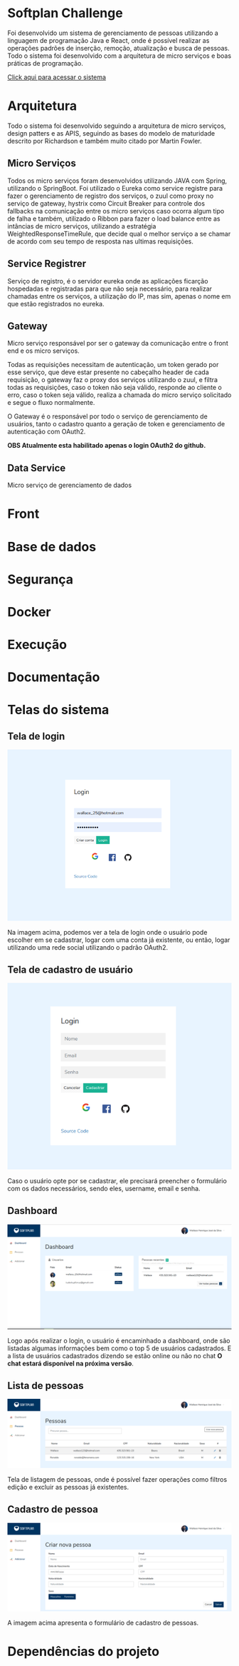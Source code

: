 # Softplan Challenge
Foi desenvolvido um sistema de gerenciamento de pessoas utilizando a linguagem de programação Java e React, onde é possível
realizar as operações padrões de inserção, remoção, atualização e busca de pessoas. 
Todo o sistema foi desenvolvido com a arquitetura de micro serviços e boas práticas de programação.


[Click aqui para acessar o sistema](http://165.227.3.54:3000)


# Arquitetura
Todo o sistema foi desenvolvido seguindo a arquitetura de micro serviços, design patters e as APIS, seguindo as bases do modelo 
de maturidade descrito por Richardson e também muito citado por Martin Fowler.

## Micro Serviços
Todos os micro serviços foram desenvolvidos utilizando JAVA com Spring, utilizando o SpringBoot. 
Foi utilizado o Eureka como service registre para fazer o gerenciamento de registro dos serviços, o zuul
como proxy no serviço de gateway, hystrix como Circuit Breaker para controle dos fallbacks na comunicação
entre os micro serviços caso ocorra algum tipo de falha e também, utilizado o Ribbon para fazer o load balance entre 
as intâncias de micro serviços, utilizando a estratégia WeightedResponseTimeRule, que decide qual o melhor serviço a se 
chamar de acordo com seu tempo de resposta nas ultimas requisições. 

## Service Registrer
Serviço de registro, é o servidor eureka onde as aplicações ficarção hospedadas e registradas para que não seja necessário,
para realizar chamadas entre os serviços, a utilização do IP, mas sim, apenas o nome em que estão registrados no eureka.

## Gateway
Micro serviço responsável por ser o gateway da comunicação entre o front end e os micro serviços. 

Todas as requisições necessitam de autenticação, um token gerado por esse serviço, que deve estar presente no cabeçalho 
header de cada requisição, o gateway faz o proxy dos serviços utilizando o zuul, e filtra todas as requisições, caso o token
não seja válido, responde ao cliente o erro, caso o token seja válido, realiza a chamada do micro serviço solicitado e segue o fluxo normalmente.

O Gateway é o responsável por todo o serviço de gerenciamento de usuários, tanto o cadastro quanto a geração de token e gerenciamento
de autenticação com OAuth2.

**OBS Atualmente esta habilitado apenas o login OAuth2 do github.**


## Data Service
Micro serviço de gerenciamento de dados

# Front

# Base de dados

# Segurança

# Docker

# Execução

# Documentação



# Telas do sistema
## Tela de login
![Tela de login](/imagens/login.png)

Na imagem acima, podemos ver a tela de login onde o usuário pode escolher em 
se cadastrar, logar com uma conta já existente, ou então, logar utilizando uma rede social
utilizando o padrão OAuth2.

## Tela de cadastro de usuário
![Tela de cadastro de novo usuário](/imagens/cadastro.png)

Caso o usuário opte por se cadastrar, ele precisará preencher o formulário
com os dados necessários, sendo eles, username, email e senha.


## Dashboard
![Dashboard](/imagens/dashboard.png)

Logo após realizar o login, o usuário é encaminhado a dashboard, onde são listadas algumas informações
bem como o top 5 de usuários cadastrados. E a lista de usuários cadastrados dizendo se estão online ou não
no chat **O chat estará disponível na próxima versão**.

## Lista de pessoas
![Lista de pessoas](/imagens/lista_pessoas.png)

Tela de listagem de pessoas, onde é possível fazer operações como filtros
edição e excluir as pessoas já existentes.


## Cadastro de pessoa
![Cadastro de pessoa](/imagens/cadastro_nova_pessoa.png)

A imagem acima apresenta o formulário de cadastro de pessoas.

# Dependências do projeto